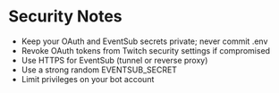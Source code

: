 # Security Notes

- Keep your OAuth and EventSub secrets private; never commit .env
- Revoke OAuth tokens from Twitch security settings if compromised
- Use HTTPS for EventSub (tunnel or reverse proxy)
- Use a strong random EVENTSUB_SECRET
- Limit privileges on your bot account
